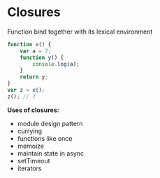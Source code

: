 # Closures

Function bind together with its lexical environment

```js
function x() {
    var a = 7;
    function y() {
        console.log(a);
    }
    return y;
}
var z = x();
z(); // 7
```

**Uses of closures:**
- module design pattern
- currying
- functions like once
- memoize
- maintain state in async
- setTimeout
- iterators